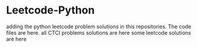 # Leetcode-Python
adding the python leetcode problem solutions in this repositories. 
The code files are here.
all CTCI problems solutions are here
some leetcode solutions are here



























































































































































































































































































































































































































































































































































































































































































































































































































































































































































































































































































































































































































































